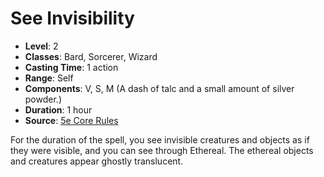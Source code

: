 # See Invisibility

- **Level**: 2
- **Classes**: Bard, Sorcerer, Wizard
- **Casting Time**: 1 action
- **Range**: Self
- **Components**: V, S, M (A dash of talc and a small amount of silver powder.)
- **Duration**: 1 hour
- **Source**: [5e Core Rules](http://dnd.wizards.com/articles/features/systems-reference-document-srd)

For the duration of the spell, you see invisible creatures and objects as if they were visible, and you can see through Ethereal. The ethereal objects and creatures appear ghostly translucent.

